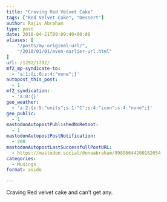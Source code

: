 ```yaml
---
title: "Craving Red Velvet Cake"
tags: ["Red Velvet Cake", "Dessert"]
author: Rajiv Abraham
type: post
date: 2018-04-21T09:09:40+00:00
aliases: [
    "/posts/my-original-url/",
    "/2010/01/01/even-earlier-url.html"
]
url: /1292/1292/
mf2_mp-syndicate-to:
  - 'a:1:{i:0;s:4:"none";}'
autopost_this_post:
  - 1
mf2_syndication:
  - 'a:0:{}'
geo_weather:
  - 'a:2:{s:5:"units";s:1:"C";s:4:"icon";s:4:"none";}'
geo_public:
  - 1
mastodonAutopostPublishedNoRetoot:
  - 1
mastodonAutopostPostNotification:
  - 200
mastodonAutopostLastSuccessfullPostURL:
  - https://mastodon.social/@unoabraham/99896644200182054
categories:
  - Musings
format: aside

---
```

<p style="text-align: justify;">
  Craving Red velvet cake and can&#8217;t get any.
</p>